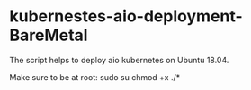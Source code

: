 # kubernestes-aio-deployment-BareMetal

The script helps to deploy aio kubernetes on Ubuntu 18.04.

Make sure to be at root: sudo su
chmod +x ./*
<script>.sh <host_external_ip_addr>
